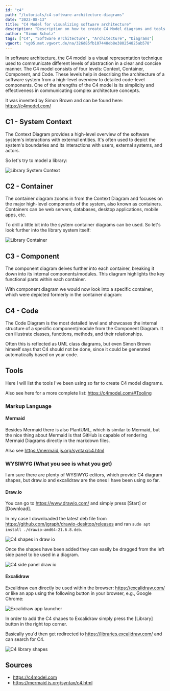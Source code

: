 ```yaml
---
id: "c4"
path: "/tutorials/c4-software-architecture-diagrams"
date: "2023-08-13"
title: "C4 Model for visualizing software architecture"
description: "Description on how to create C4 Model diagrams and tools to use it"
author: "Simon Scholz"
tags: ["C4", "Software Architecture", "Architecture", "Diagrams"]
vgWort: "vg05.met.vgwort.de/na/326d85fb107448eb8e380254825ab578"
---
```


In software architecture, the C4 model is a visual representation technique used to communicate different levels of abstraction in a clear and concise manner. The C4 model consists of four levels: Context, Container, Component, and Code. These levels help in describing the architecture of a software system from a high-level overview to detailed code-level components. One of the strengths of the C4 model is its simplicity and effectiveness in communicating complex architecture concepts.

It was invented by Simon Brown and can be found here: https://c4model.com/

## C1 - System Context

The Context Diagram provides a high-level overview of the software system's interactions with external entities. It's often used to depict the system's boundaries and its interactions with users, external systems, and actors.

So let's try to model a library:

![Library System Context](./Library-System-Context.drawio.png)

## C2 - Container

The container diagram zooms in from the Context Diagram and focuses on the major high-level components of the system, also known as containers. Containers can be web servers, databases, desktop applications, mobile apps, etc.

To drill a little bit into the system container diagrams can be used. So let's look further into the library system itself:

![Library Container](./Library-Container.drawio.png)

## C3 - Component

The component diagram delves further into each container, breaking it down into its internal components/modules. This diagram highlights the key functional parts within each container.

With component diagram we would now look into a specific container, which were depicted formerly in the container diagram:

## C4 - Code

The Code Diagram is the most detailed level and showcases the internal structure of a specific component/module from the Component Diagram. It can illustrate classes, functions, methods, and their relationships.

Often this is reflected as UML class diagrams, but even Simon Brown himself says that C4 should not be done, since it could be generated automatically based on your code.

## Tools

Here I will list the tools I've been using so far to create C4 model diagrams.

Also see here for a more complete list: https://c4model.com/#Tooling

### Markup Language

#### Mermaid

Besides Mermaid there is also PlantUML, which is similar to Mermaid, but the nice thing about Mermaid is that GitHub is capable of rendering Mermaid Diagrams directly in the markdown files.

Also see https://mermaid.js.org/syntax/c4.html

### WYSIWYG (What you see is what you get)

I am sure there are plenty of WYSIWYG editors, which provide C4 diagram shapes, but draw.io and excalidraw are the ones I have been using so far.

#### Draw.io

You can go to https://www.drawio.com/ and simply press [Start] or [Download].

In my case I downloaded the latest deb file from https://github.com/jgraph/drawio-desktop/releases and ran `sudo apt install ./drawio-amd64-21.6.8.deb`.

![C4 shapes in draw io](./drawio-c4-shapes.png)

Once the shapes have been added they can easily be dragged from the left side panel to be used in a diagram.

![C4 side panel draw io](./drawio-c4-side-panel.png)

#### Excalidraw

Excalidraw can directly be used within the browser: https://excalidraw.com/ or like an app using the following button in your browser, e.g., Google Chrome:

![Excalidraw app launcher](./excalidraw-app-launcher.png)

In order to add the C4 shapes to Excalidraw simply press the [Library] button in the right top corner.

Basically you'd then get redirected to https://libraries.excalidraw.com/ and can search for C4.

![C4 library shapes](./excalidraw-c4-shapes.png)

## Sources

- https://c4model.com
- https://mermaid.js.org/syntax/c4.html
